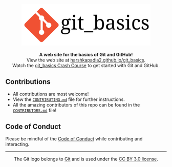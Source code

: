 <p align="center">
   <img src="./src/images/git_basics_logo.svg" alt="git_basics" width="80%">
   <br>
   <br>
   <b>A web site for the basics of Git and GitHub!</b>
   <br>
   View the web site at <a href="https://harshkapadia2.github.io/git_basics/">harshkapadia2.github.io/git_basics</a>.
   <br>
   Watch the <a href="https://www.youtube.com/watch?v=HF12-91iazM">git_basics Crash Course</a> to get started with Git and GitHub.
</p>

## Contributions

- All contributions are most welcome!
- View the [`CONTRIBUTING.md`](CONTRIBUTING.md) file for further instructions.
- All the amazing contributors of this repo can be found in the [`CONTRIBUTORS.md`](CONTRIBUTORS.md) file!

## Code of Conduct

Please be mindful of the [Code of Conduct](CODE_OF_CONDUCT.md) while contributing and interacting.

---

<p align="center">
	The Git logo belongs to <a href="https://www.git-scm.com/">Git</a> and is used under the <a href="https://creativecommons.org/licenses/by/3.0/deed.en">CC BY 3.0 license</a>.
</p>
